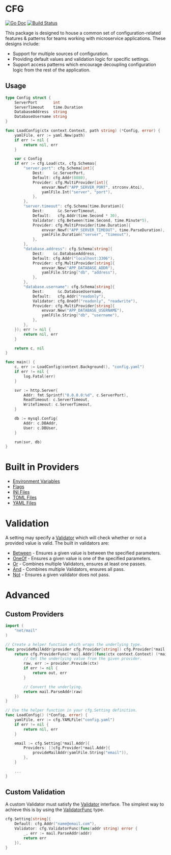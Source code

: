 # CFG

[![Go Doc](https://godoc.org/github.com/zpatrick/cfg?status.svg)](https://godoc.org/github.com/zpatrick/cfg)
[![Build Status](https://github.com/zpatrick/cfg/actions/workflows/tests.yaml/badge.svg?branch=main)](https://github.com/zpatrick/cfg/actions/workflows/tests.yaml?query=branch%3Amain)

This package is designed to house a common set of configuration-related features & patterns for teams working with microservice applications. These designs include:

- Support for multiple sources of configuration.
- Providing default values and validation logic for specific settings.
- Support access patterns which encourage decoupling configuration logic from the rest of the application. 

## Usage

```go
type Config struct {
	ServerPort       int
	ServerTimeout    time.Duration
	DatabaseAddress  string
	DatabaseUsername string
}

func LoadConfig(ctx context.Context, path string) (*Config, error) {
	yamlFile, err := yaml.New(path)
	if err != nil {
		return nil, err
	}

	var c Config
	if err := cfg.Load(ctx, cfg.Schemas{
		"server.port": cfg.Schema[int]{
			Dest:    &c.ServerPort,
			Default: cfg.Addr(8080),
			Provider: cfg.MultiProvider[int]{
				envvar.Newf("APP_SERVER_PORT", strconv.Atoi),
				yamlFile.Int("server", "port"),
			},
		},
		"server.timeout": cfg.Schema[time.Duration]{
			Dest:      &c.ServerTimeout,
			Default:   cfg.Addr(time.Second * 30),
			Validator: cfg.Between(time.Second, time.Minute*5),
			Provider: cfg.MultiProvider[time.Duration]{
				envvar.Newf("APP_SERVER_TIMEOUT", time.ParseDuration),
				yamlFile.Duration("server", "timeout"),
			},
		},
		"database.address": cfg.Schema[string]{
			Dest:    &c.DatabaseAddress,
			Default: cfg.Addr("localhost:3306"),
			Provider: cfg.MultiProvider[string]{
				envvar.New("APP_DATABASE_ADDR"),
				yamlFile.String("db", "address"),
			},
		},
		"database.username": cfg.Schema[string]{
			Dest:      &c.DatabaseUsername,
			Default:   cfg.Addr("readonly"),
			Validator: cfg.OneOf("readonly", "readwrite"),
			Provider: cfg.MultiProvider[string]{
				envvar.New("APP_DATABASE_USERNAME"),
				yamlFile.String("db", "username"),
			},
		},
	}); err != nil {
		return nil, err
	}

	return c, nil
}

func main() {
	c, err := LoadConfig(context.Background(), "config.yaml")
	if err != nil {
		log.Fatal(err)
	}

	svr := http.Server{
		Addr: fmt.Sprintf("0.0.0.0:%d", c.ServerPort),
		ReadTimeout: c.ServerTimeout,
		WriteTimeout: c.ServerTimeout,
	}

	db := mysql.Config{
		Addr: c.DBAddr,
		User: c.DBUser,
	}

	run(svr, db)
}
```


# Built in Providers

- [Environment Variables](https://pkg.go.dev/github.com/zpatrick/cfg#EnvVar)
- [Flags](https://pkg.go.dev/github.com/zpatrick/cfg#Flag)
- [INI Files](https://pkg.go.dev/github.com/zpatrick/cfg#INIFile)
- [TOML Files](https://pkg.go.dev/github.com/zpatrick/cfg#TOMLFile)
- [YAML Files](https://pkg.go.dev/github.com/zpatrick/cfg#YAMLFile)


# Validation
A setting may specify a [Validator](https://pkg.go.dev/github.com/zpatrick/cfg#Validator) which will check whether or not a provided value is valid.
The built in validators are:

- [Between](https://pkg.go.dev/github.com/zpatrick/cfg#Between) - Ensures a given value is between the specified parameters.
- [OneOf](https://pkg.go.dev/github.com/zpatrick/cfg#OneOf) - Ensures a given value is one of the specified parameters.
- [Or](https://pkg.go.dev/github.com/zpatrick/cfg#Or) - Combines multiple Validators, ensures at least one passes.
- [And](https://pkg.go.dev/github.com/zpatrick/cfg#And) - Combines multiple Validators, ensures all pass.
- [Not](https://pkg.go.dev/github.com/zpatrick/cfg#Not) - Ensures a given validator does not pass.

# Advanced

## Custom Providers

```go
import (
	"net/mail"
)

// Create a helper function which wraps the underlying type.
func provideMailAddr(provider cfg.Provider[string]) cfg.Provider[*mail.Addr] {
	return cfg.ProviderFunc[*mail.Addr](func(ctx context.Context) (*mail.Addr, error) {
		// Get the underlying value from the given provider.
		raw, err := provider.Provide(ctx)
		if err != nil {
			return out, err
		}

		// Convert the underlying.
		return mail.ParseAddr(raw)
	})
}

// Use the helper function in your cfg.Setting definition.
func LoadConfig() (*Config, error) {
	yamlFile, err := cfg.YAMLFile("config.yaml")
	if err != nil {
		return nil, err
	}

	email := cfg.Setting[*mail.Addr]{
		Providers: []cfg.Provider[*mail.Addr]{
			provideMailAddr(yamlFile.String("email")),
		},
	}

	...
}
```

## Custom Validation
A custom Validator must satisfy the [Validator](https://pkg.go.dev/github.com/zpatrick/cfg#Validator) interface.
The simplest way to achieve this is by using the [ValidatorFunc](https://pkg.go.dev/github.com/zpatrick/cfg#ValidatorFunc) type.

```go
cfg.Setting[string]{
	Default: cfg.Addr("name@email.com"),
	Validator: cfg.ValidatorFunc(func(addr string) error {
		_, err := mail.ParseAddr(addr)
		return err
	}),
}
```
